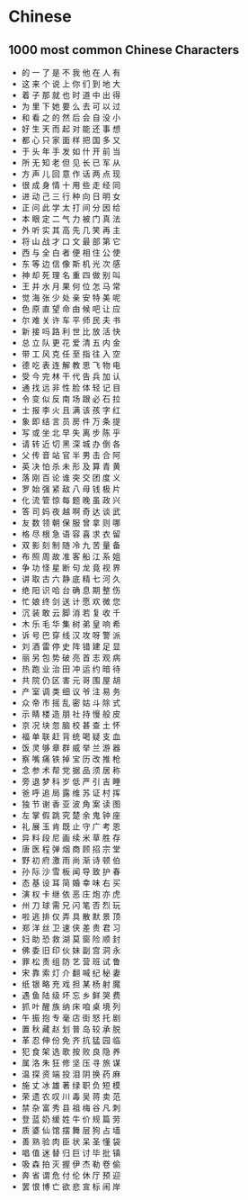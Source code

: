 # Chinese

## 1000 most common Chinese Characters 

- 的 一 了 是 不 我 他 在 人 有
- 这 来 个 说 上 你 们 到 地 大
- 着 子 那 就 也 时 道 中 出 得
- 为 里 下 她 要 么 去 可 以 过
- 和 看 之 的 然 后 会 自 没 小
- 好 生 天 而 起 对 能 还 事 想
- 都 心 只 家 面 样 把 国 多 又
- 于 头 年 手 发 如 什 开 前 当
- 所 无 知 老 但 见 长 已 军 从
- 方 声 儿 回 意 作 话 两 点 现
- 很 成 身 情 十 用 些 走 经 同
- 进 动 己 三 行 种 向 日 明 女
- 正 问 此 学 太 打 间 分 因 给
- 本 眼 定 二 气 力 被 门 真 法
- 外 听 实 其 高 先 几 笑 再 主
- 将 山 战 才 口 文 最 部 第 它
- 西 与 全 白 者 便 相 住 公 使
- 东 等 边 信 像 斯 机 光 次 感
- 神 却 死 理 名 重 四 做 别 叫
- 王 并 水 月 果 何 位 怎 马 常
- 觉 海 张 少 处 亲 安 特 美 呢
- 色 原 直 望 命 由 候 吧 让 应
- 尔 难 关 许 车 平 师 民 夫 书
- 新 接 吗 路 利 世 比 放 活 快
- 总 立 队 更 花 爱 清 五 内 金
- 带 工 风 克 任 至 指 往 入 空
- 德 吃 表 连 解 教 思 飞 物 电
- 受 今 完 林 干 代 告 兵 加 认
- 通 找 远 非 性 脸 体 轻 记 目
- 令 变 似 反 南 场 跟 必 石 拉
- 士 报 李 火 且 满 该 孩 字 红
- 象 即 结 言 员 房 件 万 条 提
- 写 或 坐 北 早 失 离 步 陈 乎
- 请 转 近 切 黑 深 城 办 倒 各
- 父 传 音 站 官 半 男 击 合 阿
- 英 决 怕 杀 未 形 及 算 青 黄
- 落 刚 百 论 谁 突 交 团 度 义
- 罗 始 强 紧 敌 八 母 钱 极 片
- 化 流 管 惊 每 题 晚 虽 政 兴
- 答 司 妈 夜 越 啊 奇 达 谈 武
- 友 数 领 朝 保 服 曾 拿 则 哪
- 格 尽 根 急 语 容 喜 求 衣 留
- 双 影 刻 制 随 冷 九 苦 量 备
- 布 照 周 故 准 客 船 江 系 姐
- 争 功 怪 星 断 句 龙 竟 视 界
- 讲 取 古 六 静 底 精 七 河 久
- 绝 阳 识 哈 台 确 息 期 整 伤
- 忙 娘 终 剑 送 计 愿 欢 微 您
- 沉 装 敢 云 脚 消 若 复 收 千
- 木 乐 毛 华 集 树 弟 皇 响 希
- 诉 号 巴 穿 线 汉 攻 呀 警 派
- 刘 酒 雷 停 史 阵 错 建 足 显
- 丽 另 包 势 破 亮 首 志 观 病
- 热 跑 业 治 田 冲 运 约 暗 待
- 共 院 仍 区 害 元 哥 围 屋 胡
- 产 室 调 类 细 议 爷 注 易 务
- 众 帝 市 摇 乱 密 姑 斗 除 式
- 示 睛 楼 造 朋 社 持 慢 般 皮
- 京 况 块 忽 脑 校 甚 查 土 怀
- 福 单 联 赶 背 统 喝 疑 支 血
- 饭 灵 够 章 群 威 举 兰 游 器
- 察 嘴 痛 铁 掉 宝 历 改 推 枪
- 念 参 术 帮 党 据 品 须 居 称
- 旁 退 梦 科 岁 低 严 引 吉 睡
- 爸 呼 追 局 露 维 苏 证 村 挥
- 独 节 谢 香 亚 波 角 案 读 图
- 左 掌 假 跳 究 楚 余 鬼 钟 座
- 礼 展 玉 肯 既 止 守 广 考 恩
- 异 料 段 尼 画 续 米 草 胜 存
- 唐 医 程 弹 烟 商 顾 招 宗 堂
- 野 初 府 激 雨 尚 渐 诗 顿 伯
- 孙 际 沙 雪 板 闻 导 致 护 春
- 态 基 设 耳 简 婚 幸 味 右 买
- 演 权 卡 继 依 恶 庄 炮 亦 虎
- 州 刀 球 需 兄 闪 笔 否 烈 玩
- 啦 逃 排 仅 弄 具 散 默 景 顶
- 郑 洋 丝 卫 速 侠 差 贵 君 习
- 妇 助 恐 救 湖 莫 窗 险 顺 封
- 佛 委 旧 印 伙 妹 副 宫 洞 永
- 罪 松 责 组 防 艺 营 班 试 鲁
- 宋 靠 索 灯 介 翻 喊 纪 秘 妻
- 纸 银 略 充 戏 担 某 杨 射 魔
- 遇 鱼 陆 级 坏 忘 乡 鲜 哭 费
- 抓 叶 醒 族 纳 床 咱 桌 境 列
- 午 振 抱 专 毫 店 街 怒 托 剧
- 置 秋 藏 赵 划 普 岛 较 承 脱
- 革 忍 伸 份 免 齐 抗 猛 园 临
- 犯 食 架 选 歌 按 败 良 隐 养
- 属 洛 朱 狂 修 坚 压 寻 旅 谋
- 温 探 资 端 投 泪 阴 换 药 麻
- 施 丈 冰 雄 著 绿 职 负 短 模
- 荣 遗 农 叹 川 毒 吴 蒋 卖 范
- 禁 杂 富 秀 县 祖 梅 谷 凡 刺
- 登 蓝 奶 缓 姓 牛 价 规 篇 劳
- 质 婆 仙 馆 摆 舞 层 狗 占 墙
- 善 熟 验 肉 臣 状 呆 圣 懂 袋
- 唱 值 迷 替 归 巨 讨 毕 批 镇
- 吸 森 拍 灭 握 伊 杰 勒 卷 偷
- 奔 省 谓 危 付 伦 休 厅 预 迎
- 罢 恨 博 亡 欲 悲 宣 标 闹 岸
